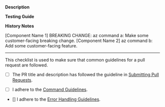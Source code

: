 **Description**<!--Mandatory-->
<!--Why this PR? What is changed? What is the effect? etc. A high-quality description can accelerate the review process.-->

**Testing Guide**
<!--Example commands with explanations.-->

**History Notes**
<!--If your PR is not customer-facing, use {Component Name} in the PR title. Otherwise, use [Component Name] to allow our pipeline to add the title as a history note. If you need multiple history notes or would like to overwrite the note from the PR title, please fill in the following templates.-->

[Component Name 1] BREAKING CHANGE: az command a: Make some customer-facing breaking change.
[Component Name 2] az command b: Add some customer-facing feature.

---

This checklist is used to make sure that common guidelines for a pull request are followed.

- [ ] The PR title and description has followed the guideline in [Submitting Pull Requests](https://github.com/Azure/azure-cli/tree/dev/doc/authoring_command_modules#submitting-pull-requests).

- [ ] I adhere to the [Command Guidelines](https://github.com/Azure/azure-cli/blob/dev/doc/command_guidelines.md).

- [] I adhere to the [Error Handling Guidelines](https://github.com/Azure/azure-cli/blob/dev/doc/error_handling_guidelines.md).
